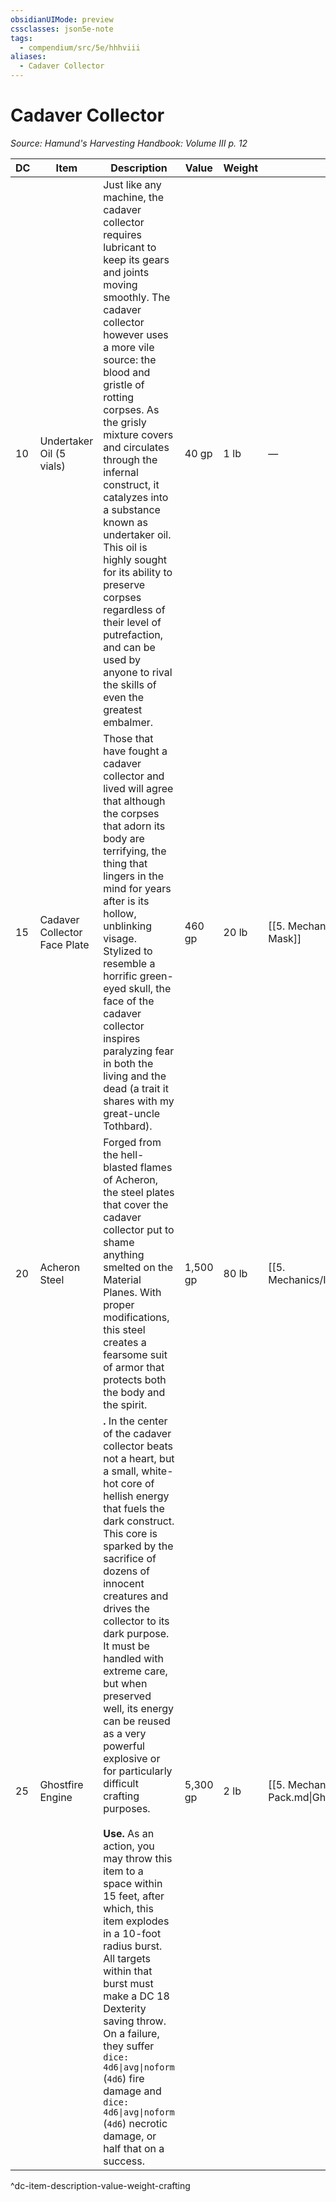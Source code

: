 ```yaml
---
obsidianUIMode: preview
cssclasses: json5e-note
tags:
  - compendium/src/5e/hhhviii
aliases:
  - Cadaver Collector
---
```

# Cadaver Collector
*Source: Hamund's Harvesting Handbook: Volume III p. 12* 

| DC | Item | Description | Value | Weight | Crafting |
|----|------|-------------|-------|--------|----------|
| 10 | Undertaker Oil (5 vials) | Just like any machine, the cadaver collector requires lubricant to keep its gears and joints moving smoothly. The cadaver collector however uses a more vile source: the blood and gristle of rotting corpses. As the grisly mixture covers and circulates through the infernal construct, it catalyzes into a substance known as undertaker oil. This oil is highly sought for its ability to preserve corpses regardless of their level of putrefaction, and can be used by anyone to rival the skills of even the greatest embalmer. | 40 gp | 1 lb | — |
| 15 | Cadaver Collector Face Plate | Those that have fought a cadaver collector and lived will agree that although the corpses that adorn its body are terrifying, the thing that lingers in the mind for years after is its hollow, unblinking visage. Stylized to resemble a horrific green-eyed skull, the face of the cadaver collector inspires paralyzing fear in both the living and the dead (a trait it shares with my great-uncle Tothbard). | 460 gp | 20 lb | [[5. Mechanics/Items/Death Mask.md\|Death Mask]] |
| 20 | Acheron Steel | Forged from the hell-blasted flames of Acheron, the steel plates that cover the cadaver collector put to shame anything smelted on the Material Planes. With proper modifications, this steel creates a fearsome suit of armor that protects both the body and the spirit. | 1,500 gp | 80 lb | [[5. Mechanics/Items/Necroplate.md\|Necroplate]] |
| 25 | Ghostfire Engine | **.** In the center of the cadaver collector beats not a heart, but a small, white-hot core of hellish energy that fuels the dark construct. This core is sparked by the sacrifice of dozens of innocent creatures and drives the collector to its dark purpose. It must be handled with extreme care, but when preserved well, its energy can be reused as a very powerful explosive or for particularly difficult crafting purposes.<br /><br />**Use.** As an action, you may throw this item to a space within 15 feet, after which, this item explodes in a 10-foot radius burst. All targets within that burst must make a DC 18 Dexterity saving throw. On a failure, they suffer `dice: 4d6\|avg\|noform` (`4d6`) fire damage and `dice: 4d6\|avg\|noform` (`4d6`) necrotic damage, or half that on a success. | 5,300 gp | 2 lb | [[5. Mechanics/Items/Ghostfire Pack.md\|Ghostfire Pack]] |
^dc-item-description-value-weight-crafting
